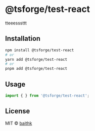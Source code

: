 # @tsforge/test-react

tteeesssttt

## Installation

```bash
npm install @tsforge/test-react
# or
yarn add @tsforge/test-react
# or
pnpm add @tsforge/test-react
```

## Usage

```typescript
import { } from '@tsforge/test-react';
```

## License

MIT © [baithk](https://github.com/baithk)
